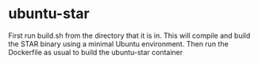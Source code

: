 # ubuntu-star
First run build.sh from the directory that it is in. This will compile and build the STAR binary using a minimal Ubuntu environment. Then run the Dockerfile as usual to build the ubuntu-star container
